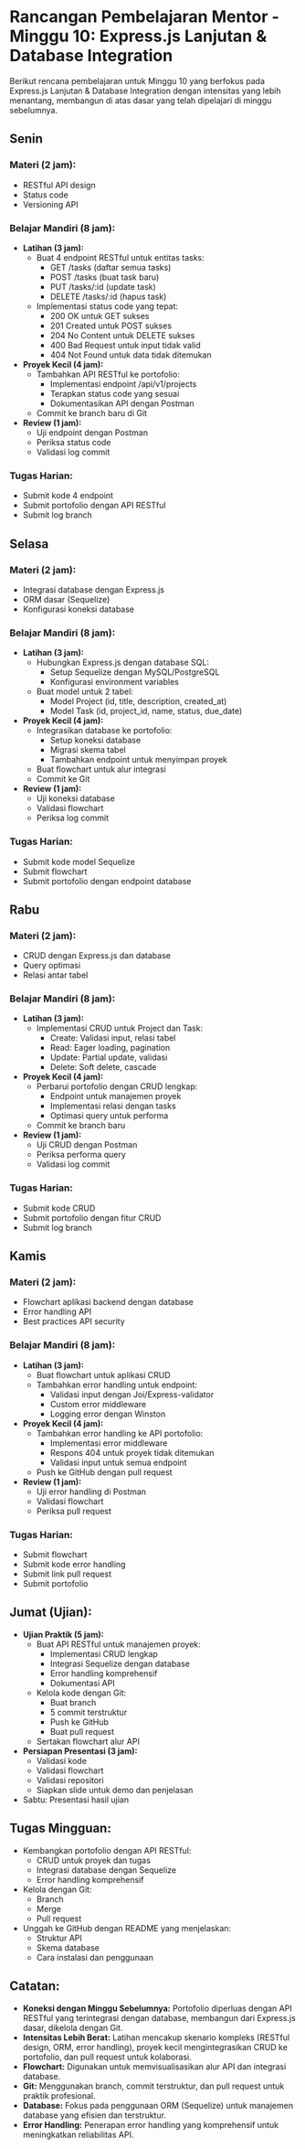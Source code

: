 # Rancangan Pembelajaran Mentor - Minggu 10: Express.js Lanjutan & Database Integration

Berikut rencana pembelajaran untuk Minggu 10 yang berfokus pada Express.js Lanjutan & Database Integration dengan intensitas yang lebih menantang, membangun di atas dasar yang telah dipelajari di minggu sebelumnya.

## Senin
### Materi (2 jam):
* RESTful API design
* Status code
* Versioning API

### Belajar Mandiri (8 jam):
* **Latihan (3 jam):**
  * Buat 4 endpoint RESTful untuk entitas tasks:
    * GET /tasks (daftar semua tasks)
    * POST /tasks (buat task baru)
    * PUT /tasks/:id (update task)
    * DELETE /tasks/:id (hapus task)
  * Implementasi status code yang tepat:
    * 200 OK untuk GET sukses
    * 201 Created untuk POST sukses
    * 204 No Content untuk DELETE sukses
    * 400 Bad Request untuk input tidak valid
    * 404 Not Found untuk data tidak ditemukan
* **Proyek Kecil (4 jam):**
  * Tambahkan API RESTful ke portofolio:
    * Implementasi endpoint /api/v1/projects
    * Terapkan status code yang sesuai
    * Dokumentasikan API dengan Postman
  * Commit ke branch baru di Git
* **Review (1 jam):**
  * Uji endpoint dengan Postman
  * Periksa status code
  * Validasi log commit

### Tugas Harian:
* Submit kode 4 endpoint
* Submit portofolio dengan API RESTful
* Submit log branch

## Selasa
### Materi (2 jam):
* Integrasi database dengan Express.js
* ORM dasar (Sequelize)
* Konfigurasi koneksi database

### Belajar Mandiri (8 jam):
* **Latihan (3 jam):**
  * Hubungkan Express.js dengan database SQL:
    * Setup Sequelize dengan MySQL/PostgreSQL
    * Konfigurasi environment variables
  * Buat model untuk 2 tabel:
    * Model Project (id, title, description, created_at)
    * Model Task (id, project_id, name, status, due_date)
* **Proyek Kecil (4 jam):**
  * Integrasikan database ke portofolio:
    * Setup koneksi database
    * Migrasi skema tabel
    * Tambahkan endpoint untuk menyimpan proyek
  * Buat flowchart untuk alur integrasi
  * Commit ke Git
* **Review (1 jam):**
  * Uji koneksi database
  * Validasi flowchart
  * Periksa log commit

### Tugas Harian:
* Submit kode model Sequelize
* Submit flowchart
* Submit portofolio dengan endpoint database

## Rabu
### Materi (2 jam):
* CRUD dengan Express.js dan database
* Query optimasi
* Relasi antar tabel

### Belajar Mandiri (8 jam):
* **Latihan (3 jam):**
  * Implementasi CRUD untuk Project dan Task:
    * Create: Validasi input, relasi tabel
    * Read: Eager loading, pagination
    * Update: Partial update, validasi
    * Delete: Soft delete, cascade
* **Proyek Kecil (4 jam):**
  * Perbarui portofolio dengan CRUD lengkap:
    * Endpoint untuk manajemen proyek
    * Implementasi relasi dengan tasks
    * Optimasi query untuk performa
  * Commit ke branch baru
* **Review (1 jam):**
  * Uji CRUD dengan Postman
  * Periksa performa query
  * Validasi log commit

### Tugas Harian:
* Submit kode CRUD
* Submit portofolio dengan fitur CRUD
* Submit log branch

## Kamis
### Materi (2 jam):
* Flowchart aplikasi backend dengan database
* Error handling API
* Best practices API security

### Belajar Mandiri (8 jam):
* **Latihan (3 jam):**
  * Buat flowchart untuk aplikasi CRUD
  * Tambahkan error handling untuk endpoint:
    * Validasi input dengan Joi/Express-validator
    * Custom error middleware
    * Logging error dengan Winston
* **Proyek Kecil (4 jam):**
  * Tambahkan error handling ke API portofolio:
    * Implementasi error middleware
    * Respons 404 untuk proyek tidak ditemukan
    * Validasi input untuk semua endpoint
  * Push ke GitHub dengan pull request
* **Review (1 jam):**
  * Uji error handling di Postman
  * Validasi flowchart
  * Periksa pull request

### Tugas Harian:
* Submit flowchart
* Submit kode error handling
* Submit link pull request
* Submit portofolio

## Jumat (Ujian):

* **Ujian Praktik (5 jam):**
  * Buat API RESTful untuk manajemen proyek:
    * Implementasi CRUD lengkap
    * Integrasi Sequelize dengan database
    * Error handling komprehensif
    * Dokumentasi API
  * Kelola kode dengan Git:
    * Buat branch
    * 5 commit terstruktur
    * Push ke GitHub
    * Buat pull request
  * Sertakan flowchart alur API
* **Persiapan Presentasi (3 jam):**
  * Validasi kode
  * Validasi flowchart
  * Validasi repositori
  * Siapkan slide untuk demo dan penjelasan
* Sabtu: Presentasi hasil ujian

## Tugas Mingguan:
* Kembangkan portofolio dengan API RESTful:
  * CRUD untuk proyek dan tugas
  * Integrasi database dengan Sequelize
  * Error handling komprehensif
* Kelola dengan Git:
  * Branch
  * Merge
  * Pull request
* Unggah ke GitHub dengan README yang menjelaskan:
  * Struktur API
  * Skema database
  * Cara instalasi dan penggunaan

## Catatan:

* **Koneksi dengan Minggu Sebelumnya:** Portofolio diperluas dengan API RESTful yang terintegrasi dengan database, membangun dari Express.js dasar, dikelola dengan Git.
* **Intensitas Lebih Berat:** Latihan mencakup skenario kompleks (RESTful design, ORM, error handling), proyek kecil mengintegrasikan CRUD ke portofolio, dan pull request untuk kolaborasi.
* **Flowchart:** Digunakan untuk memvisualisasikan alur API dan integrasi database.
* **Git:** Menggunakan branch, commit terstruktur, dan pull request untuk praktik profesional.
* **Database:** Fokus pada penggunaan ORM (Sequelize) untuk manajemen database yang efisien dan terstruktur.
* **Error Handling:** Penerapan error handling yang komprehensif untuk meningkatkan reliabilitas API.